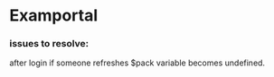 # Examportal
### issues to resolve:
   after login if someone refreshes $pack variable becomes undefined.
    
